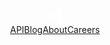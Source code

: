 <!DOCTYPE html>
<html lang="en">

<head>
      <meta charSet="utf-8" />
      <meta name="viewport" content="width=device-width, initial-scale=1" />
      <link rel="stylesheet" href="../css/543ab43b93f391f3.css" data-precedence="next" />
      <link rel="stylesheet" href="../css/91ed683cfcd9c678.css" data-precedence="next" />
      <link rel="stylesheet" href="../css/4175d06420ee6961.css" data-precedence="next" />
      <link rel="stylesheet" href="../css/b21c9042fc57e045.css" data-precedence="next" />
      <meta name="robots" content="noindex" />
      <title>Not Found</title>
      <meta name="description" content="404 Error: Not Found" />
      <meta name="twitter:card" content="summary_large_image" />
      <meta name="twitter:title" content="Not Found" />
      <meta name="twitter:description" content="404 Error: Not Found" />
      <meta name="twitter:image:type" content="image/png" />
      <meta name="twitter:image:width" content="1911" />
      <meta name="twitter:image:height" content="1000" />
      <meta name="twitter:image" content="https://x.ai/twitter-image.png?77e49583aef22766" />
      <link rel="icon" href="../images/favicon.ico" type="image/x-icon" sizes="32x32" />
      <link rel="icon" href="../images/icon.svg?2f55916d3a05ba17" type="image/svg+xml" sizes="any" />
      <link rel="apple-touch-icon" href="../images/apple-icon.png?d82460d2a9afe67b" type="image/png" sizes="180x180" />
      <meta name="next-size-adjust" />
</head>

<body>
      <div class="site-header_placeholder__KcA86 "></div>
      <header class="site-header_header__PTnp0 ">
            <div class="xai-container">
                  <div class="site-header_foreground__etqdK">
                        <div class="site-header_logo__QGAGJ"><a class="site-header_logoLink__9rqP5" href="#"><svg
                                          xmlns="http://www.w3.org/2000/svg" viewBox="0 0 1000 1000" width="32"
                                          height="32">
                                          <g>
                                                <polygon fill="#fff" points="226.83
                                                            411.15 501.31 803.15
                                                            623.31 803.15 348.82
                                                            411.15 226.83
                                                            411.15"></polygon>
                                                <polygon fill="#fff" points="348.72
                                                            628.87 226.69 803.15
                                                            348.77 803.15 409.76
                                                            716.05 348.72
                                                            628.87"></polygon>
                                                <polygon fill="#fff" points="651.23
                                                            196.85 440.28 498.12
                                                            501.32 585.29 773.31
                                                            196.85 651.23
                                                            196.85"></polygon>
                                                <polygon fill="#fff" points="673.31
                                                            383.25 673.31 803.15
                                                            773.31 803.15 773.31
                                                            240.44 673.31
                                                            383.25"></polygon>
                                          </g>
                                    </svg></a></div>
                        <nav class="site-header_mainNav__M1I3L d-none
                                    d-sm-flex"><a class="
                                          " href="../api.html">API</a><a class="
                                          site-header_active___LqO0 " href="blog.html">Blog</a><a class="
                                          " href="about.html">About</a><a class="
                                          " href="careers.html">Careers</a></nav>
                        <section class="site-header_integrations__Za5ws
                                    d-none d-sm-flex"><button type="button" class="button_grokButton__ycCq8
                                          button_default__B1BSZ
                                          button_signin__4B43l

                                          "><span class="button_content__etEHN">Sign
                                          in</span></button></section>
                        <div class="d-block d-sm-none">
                              <section class="site-header_integrations__Za5ws"><button
                                          class="site-header_menuBtn__iQKk8">Menu</button><button type="button" class="button_grokButton__ycCq8
                                                button_default__B1BSZ
                                                button_signin__4B43l

                                                "><span class="button_content__etEHN">Sign
                                                in</span></button></section>
                        </div>
                  </div>
            </div>
      </header>
      <div class="gradient_gradient__QVNR2 " style="top:0px"></div>
      <div class="xai-container">
            <section class="teaser_teaser__qN3hL">
                  <h1 class="display-3">404</h1>
                  <p class="fs-3">Looks
                        like you&#x27;ve stumbled onto a deleted scene!
                        There&#x27;s nothing to see here.</p><a class="fs-3" href="#">Go back to home page</a>
            </section>
      </div>
      <div class="pb-4 pt-4 content-box_wrapper___f519
                  content-box_transparent__mGBKd">
            <div class="xai-container">
                  <main class="[object Object]"></main>
            </div>
      </div>
      <footer>
            <div class="xai-container">
                  <div class="site-footer_footer___c5T3">
                        <div class="col-sm-auto"><a href="#">Developers</a></div>
                        <div class="col-sm-auto"><a href="#">PromptIDE</a></div>
                        <div class="col-sm-auto"><a href="legal.html">Legal</a></div>
                  </div>
            </div>
      </footer>
</body>

</html>